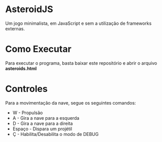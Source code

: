 # AsteroidJS
Um jogo minimalista, em JavaScript e sem a utilização de frameworks externas.

# Como Executar

Para executar o programa, basta baixar este repositório e abrir o arquivo **asteroids.html**

# Controles

Para a movimentação da nave, segue os seguintes comandos:

  - W - Propulsão
  - A - Gira a nave para a esquerda
  - D - Gira a nave para a direita
  - Espaço - Dispara um projétil
  - Ç - Habilita/Desabilita o modo de DEBUG
